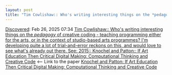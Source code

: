 ```yaml
---
layout: post
title: "Tim Cowlishaw:: Who's writing interesting things on the *pedagogy* of creative coding - teaching programming either for the arts, or in the context of studio-based arts programmes? I'm developing quite a lot of trial-and-error reckons on this, and would love to see what's already out there. See: 2015:: Knochel and Patton:: If Art Education Then Critical Digital Making: Computational Thinking and Creative Code"
---
```

[Discovered](http://rolandtanglao.com/2020/07/29/p1-blogthis-checkvist-list-links-to-blog/): Feb 26, 2025 07:34 [Tim Cowlishaw:: Who's writing interesting things on the *pedagogy* of creative coding - teaching programming either for the arts, or in the context of studio-based arts programmes? I'm developing quite a lot of trial-and-error reckons on this, and would love to see what's already out there. See: 2015:: Knochel and Patton:: If Art Education Then Critical Digital Making: Computational Thinking and Creative Code](https://assemblag.es/@mistertim/114069669921223519) <-- Link to the paper [Knochel and Patton: If Art Education Then Critical Digital Making: Computational Thinking and Creative Code](https://www.tandfonline.com/doi/pdf/10.1080/00393541.2015.11666280)
